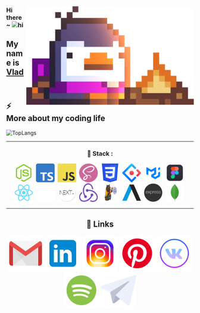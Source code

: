 <div>
  
  <img src="img/main/Fire.gif" alt="chilling penguin is not found:c" align="right" width="450px">

<h3>Hi
there ~ <img src="https://user-images.githubusercontent.com/1303154/88677602-1635ba80-d120-11ea-84d8-d263ba5fc3c0.gif" width="24px" alt="hi"></h3>

<h2>My name is <a href="https://t.me/sp0ngbik/">Vlad</a></h2>

  <img src="https://komarev.com/ghpvc/?username=Sp0ngbik&style=flat-square&color=blue" alt=""/>

<div>

<h2>⚡️ More about my coding life</h2>

<img alt="TopLangs" src="https://github-readme-stats.vercel.app/api/top-langs/?username=Sp0ngbik&amp;layout=compact&amp;hide=css,html"/>

</div>

<div align="center">

---

### 📖 Stack :

<div align="center">
  <img src="img/stack/nodejs-plain.svg" title="NodeJs" alt="NodeJs" width="50" height="50"/>&nbsp;
  <img src="img/stack/typeScript.png" title="TypeScript" alt="TypeScript" width="50" height="50"/>&nbsp;
  <img src="img/stack/JavaScript-logo.png" title="JavaScript" alt="JavaScript" width="50" height="50"/>&nbsp;
  <img src="img/stack/Sass.png" title="SASS" alt="SASS" width="50" height="50"/>&nbsp;
  <img src="img/stack/CSS3_logo.svg.png" title="CSS" alt="CSS" width="50" height="50"/>&nbsp;
  <img src="img/stack/ant-design-icon-512x512-xbdsnx83.png" title="Antd design" alt="Antd design" width="50" height="50"/>&nbsp;
  <img src="img/stack/logo.png" title="Material UI" alt="Material UI" width="50" height="50"/>&nbsp;
  <img src="img/stack/figma.png" title="Figma" alt="Figma" width="50" height="50"/>&nbsp;
  <img src="img/stack/react-original.svg" title="React" alt="React" width="50" height="50"/>&nbsp;
  <img src="img/stack/github-icon-2048x1988-jzvzcf2t.png" title="GitHub" alt="GitHub" width="50" height="50"/>&nbsp;
  <img src="img/stack/1684410508-image-7.png" title="NextJS" alt="NextJS" width="50" height="50"/>&nbsp;
  <img src="img/stack/redux.svg" title="Redux" alt="Redux" width="50" height="50"/>&nbsp;
  <img src="img/stack/fca49300-e7f1-11ea-9f51-cfd949b31560.png" title="Zustand" alt="Zustand" width="50" height="50"/>&nbsp;
  <img src="img/stack/axios_logo_icon_168545.png" title="Axios" alt="Axios" width="50" height="50"/>&nbsp;
  <img src="img/stack/node-express.png" title="Express" alt="Express" width="50" height="50"/>&nbsp;
  <img src="img/stack/mongodb_original_logo_icon_146424.png" title="MongoDB" alt="MongoDB" width="50" height="50"/>&nbsp;
</div>

---

## 🔗 Links

<a href="mailto:sp0ngbik@gmail.com"><img src="img/social/gmail.png" alt="gmail"/></a>
<a href="https://www.linkedin.com/in/vlad-ostapuk-75042722b/"><img src="img/social/linkedin.png" alt="linkedin"/></a>
<a href="https://www.instagram.com/vladostapuk/"><img src="img/social/instagram-new.png" alt="instagram"/></a>
<a href="https://ru.pinterest.com/vladtrall/"><img src="img/social/pinterest--v1.png" alt="pinterest"/></a>
<a href="https://vk.com/frontdevtrue"><img src="img/social/vk-circled.png" alt="vk"/></a>
<a href="https://open.spotify.com/user/8re7ug54qm6nt3xnrmm5nmtnx"><img src="img/social/spotify--v1.png" alt="spotify"/></a>
<a href="https://t.me/sp0ngbik"><img width='96px' height='96px' src="img/social/4c2e72a45ea9e76d7b2793a7200f63b3.png" alt="telegram"/></a>



</div>

</div>

